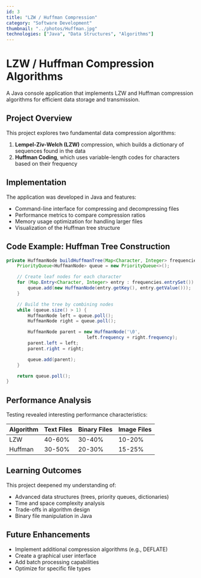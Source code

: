 ```yaml
---
id: 3
title: "LZW / Huffman Compression"
category: "Software Development"
thumbnail: "../photos/Huffman.jpg"
technologies: ["Java", "Data Structures", "Algorithms"]
---
```


# LZW / Huffman Compression Algorithms

A Java console application that implements LZW and Huffman compression algorithms for efficient data storage and transmission.

## Project Overview

This project explores two fundamental data compression algorithms:

1. **Lempel-Ziv-Welch (LZW)** compression, which builds a dictionary of sequences found in the data
2. **Huffman Coding**, which uses variable-length codes for characters based on their frequency

## Implementation

The application was developed in Java and features:

- Command-line interface for compressing and decompressing files
- Performance metrics to compare compression ratios
- Memory usage optimization for handling larger files
- Visualization of the Huffman tree structure

## Code Example: Huffman Tree Construction

```java
private HuffmanNode buildHuffmanTree(Map<Character, Integer> frequencies) {
    PriorityQueue<HuffmanNode> queue = new PriorityQueue<>();

    // Create leaf nodes for each character
    for (Map.Entry<Character, Integer> entry : frequencies.entrySet()) {
        queue.add(new HuffmanNode(entry.getKey(), entry.getValue()));
    }

    // Build the tree by combining nodes
    while (queue.size() > 1) {
        HuffmanNode left = queue.poll();
        HuffmanNode right = queue.poll();

        HuffmanNode parent = new HuffmanNode('\0',
                              left.frequency + right.frequency);
        parent.left = left;
        parent.right = right;

        queue.add(parent);
    }

    return queue.poll();
}
```

## Performance Analysis

Testing revealed interesting performance characteristics:

| Algorithm | Text Files | Binary Files | Image Files |
| --------- | ---------- | ------------ | ----------- |
| LZW       | 40-60%     | 30-40%       | 10-20%      |
| Huffman   | 30-50%     | 20-30%       | 15-25%      |

## Learning Outcomes

This project deepened my understanding of:

- Advanced data structures (trees, priority queues, dictionaries)
- Time and space complexity analysis
- Trade-offs in algorithm design
- Binary file manipulation in Java

## Future Enhancements

- Implement additional compression algorithms (e.g., DEFLATE)
- Create a graphical user interface
- Add batch processing capabilities
- Optimize for specific file types
